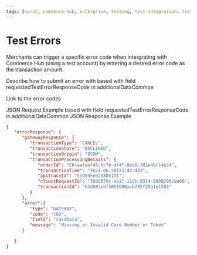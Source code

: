 ```yaml
---
tags: [carat, commerce-hub, enterprise, testing, test-integration, test-cards, test-errors]
---
```



# Test Errors

Merchants can trigger a specific error code when intergrating with Commerce Hub (using a test account) by entering a desired error code as the transaction amount. 


Describe how to submit an error with based with field requestedTestErrorResponseCode in additionalDataCommon

Link to the error codes 

JSON Request Example based with field requestedTestErrorResponseCode in additionalDataCommon
JSON Response Example 

```json
{
   "errorResponse": {
      "gatewayResponse": {
         "transactionType": "CANCEL",
         "transactionState": "DECLINED",
         "transactionOrigin": "ECOM",
         "transactionProcessingDetails": {
            "orderId": "CH-aafaaf45-0cfb-4f4f-8ec0-301e40c14e34",
            "transactionTime": "2021-06-20T23:42:48Z",
            "apiTraceId": "5c059eee2388e191",
            "clientRequestId": "30dd879c-ee2f-11db-8314-0800200c9a66",
            "transactionId": "b2d883cdf3051598acb295f29a1e1582"
         }
      },
      "error":{
         "type": "GATEWAY",
         "code": "103",
         "field": "cardData",
         "message": "Missing or Invalid Card Number or Token"
      }

   }
}
```